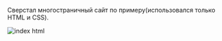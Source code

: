 Сверстал многостраничный сайт по примеру(использовался только HTML и CSS).

![index html](https://user-images.githubusercontent.com/36445648/39095555-0fa7c670-464b-11e8-8fc3-bff10c3bff89.png)

